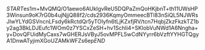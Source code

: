 $START$es1m+MvQMQ/O1aewo6AUkIgvReU5DQPaZmQoHKjbnT+th11UWsHP3Winsun9oK7rG0b4ujNjjQ88f2/cds2936KqmyOmmeecBTl83nSiQL5NJWRsJlwYLYdGSVncnLFsdy6kRctdQr5yTOIyfn6tLjKZxfjRV/tcn7HqbjZkzFkzkTZ1by2ag3BkLDJEufc1WOm0z7YSCxZeSH+hv1SchIi4+SKlobVuNWd1A6Nngha+y+DovQFUidMyCaxs7wGHERJsVByJ5ovMPFL5wCdNYyrr6bVzftYYHGTQgyA1DnwATyjimXGoUZAMkWFZs6ep$END$